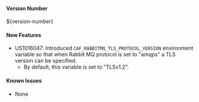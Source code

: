 #### Version Number
${version-number}

#### New Features
- US1016047: Introduced `CAF_RABBITMQ_TLS_PROTOCOL_VERSION` environment variable so that when Rabbit MQ protocol is
  set to "amqps" a TLS version can be specified.
    - By default, this variable is set to "TLSv1.2".

#### Known Issues
- None
